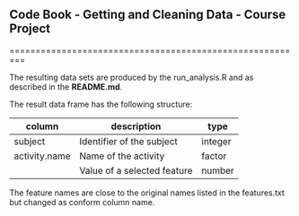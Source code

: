## Code Book - Getting and Cleaning Data - Course Project
=========================================================

The resulting data sets are produced by the run_analysis.R and as described in the **README.md**.

The result data frame has the following structure:

| column        | description                                              | type    |
| ------------- | -------------------------------------------------------- | ------- |
| subject       | Identifier of the subject                                | integer |
| activity.name | Name of the activity                                     | factor  |
| <featureName> | Value of a selected feature                              | number  | 

The feature names are close to the original names listed in the features.txt but changed as conform column name.

